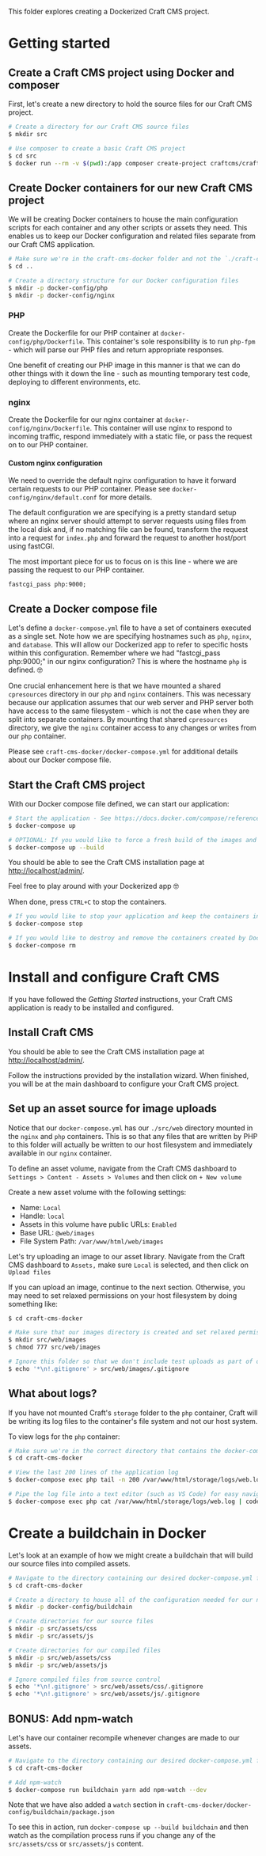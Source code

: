 This folder explores creating a Dockerized Craft CMS project.

# Getting started

## Create a Craft CMS project using Docker and composer

First, let's create a new directory to hold the source files for our Craft CMS project.

```sh
# Create a directory for our Craft CMS source files
$ mkdir src

# Use composer to create a basic Craft CMS project
$ cd src
$ docker run --rm -v $(pwd):/app composer create-project craftcms/craft .
```

## Create Docker containers for our new Craft CMS project

We will be creating Docker containers to house the main configuration scripts for each container and any other scripts or assets they need. This enables us to keep our Docker configuration and related files separate from our Craft CMS application.

```sh
# Make sure we're in the craft-cms-docker folder and not the `./craft-cms-docker/src` folder
$ cd ..

# Create a directory structure for our Docker configuration files
$ mkdir -p docker-config/php
$ mkdir -p docker-config/nginx
```

### PHP

Create the Dockerfile for our PHP container at `docker-config/php/Dockerfile`. This container's sole responsibility is to run `php-fpm` - which will parse our PHP files and return appropriate responses.

One benefit of creating our PHP image in this manner is that we can do other things with it down the line - such as mounting temporary test code, deploying to different environments, etc.

### nginx

Create the Dockerfile for our nginx container at `docker-config/nginx/Dockerfile`. This container will use nginx to respond to incoming traffic, respond immediately with a static file, or pass the request on to our PHP container.

#### Custom nginx configuration

We need to override the default nginx configuration to have it forward certain requests to our PHP container. Please see `docker-config/nginx/default.conf` for more details.

The default configuration we are specifying is a pretty standard setup where an nginx server should attempt to server requests using files from the local disk and, if no matching file can be found, transform the request into a request for `index.php` and forward the request to another host/port using fastCGI.

The most important piece for us to focus on is this line - where we are passing the request to our PHP container.

```
fastcgi_pass php:9000;
```

## Create a Docker compose file

Let's define a `docker-compose.yml` file to have a set of containers executed as a single set. Note how we are specifying hostnames such as `php`, `nginx`, and `database`. This will allow our Dockerized app to refer to specific hosts within this configuration. Remember where we had "fastcgi_pass php:9000;" in our nginx configuration? This is where the hostname `php` is defined. 🤓

One crucial enhancement here is that we have mounted a shared `cpresources` directory in our `php` and `nginx` containers. This was necessary because our application assumes that our web server and PHP server both have access to the same filesystem - which is not the case when they are split into separate containers. By mounting that shared `cpresources` directory, we give the `nginx` container access to any changes or writes from our `php` container.

Please see `craft-cms-docker/docker-compose.yml` for additional details about our Docker compose file.

## Start the Craft CMS project

With our Docker compose file defined, we can start our application:

```sh
# Start the application - See https://docs.docker.com/compose/reference/overview/ for more details of the docker-compose CLI
$ docker-compose up

# OPTIONAL: If you would like to force a fresh build of the images and containers before starting the application
$ docker-compose up --build
```

You should be able to see the Craft CMS installation page at [http://localhost/admin/](http://localhost/admin/).

Feel free to play around with your Dockerized app 🤓

When done, press `CTRL+C` to stop the containers.

```sh
# If you would like to stop your application and keep the containers intact next time you start the project
$ docker-compose stop

# If you would like to destroy and remove the containers created by Docker compose
$ docker-compose rm
```

# Install and configure Craft CMS

If you have followed the _Getting Started_ instructions, your Craft CMS application is ready to be installed and configured.

## Install Craft CMS

You should be able to see the Craft CMS installation page at [http://localhost/admin/](http://localhost/admin/).

Follow the instructions provided by the installation wizard. When finished, you will be at the main dashboard to configure your Craft CMS project.

## Set up an asset source for image uploads

Notice that our `docker-compose.yml` has our `./src/web` directory mounted in the `nginx` and `php` containers. This is so that any files that are written by PHP to this folder will actually be written to our host filesystem and immediately available in our `nginx` container.

To define an asset volume, navigate from the Craft CMS dashboard to `Settings > Content - Assets > Volumes` and then click on `+ New volume`

Create a new asset volume with the following settings:

- Name: `Local`
- Handle: `local`
- Assets in this volume have public URLs: `Enabled`
- Base URL: `@web/images`
- File System Path: `/var/www/html/web/images`

Let's try uploading an image to our asset library. Navigate from the Craft CMS dashboard to `Assets,` make sure `Local` is selected, and then click on `Upload files`

If you can upload an image, continue to the next section. Otherwise, you may need to set relaxed permissions on your host filesystem by doing something like:

```sh
$ cd craft-cms-docker

# Make sure that our images directory is created and set relaxed permissions
$ mkdir src/web/images
$ chmod 777 src/web/images

# Ignore this folder so that we don't include test uploads as part of our source control
$ echo '*\n!.gitignore' > src/web/images/.gitignore
```

## What about logs?

If you have not mounted Craft's `storage` folder to the `php` container, Craft will be writing its log files to the container's file system and not our host system.

To view logs for the `php` container:

```sh
# Make sure we're in the correct directory that contains the docker-compose.yml file we are interested in
$ cd craft-cms-docker

# View the last 200 lines of the application log
$ docker-compose exec php tail -n 200 /var/www/html/storage/logs/web.log

# Pipe the log file into a text editor (such as VS Code) for easy navigating
$ docker-compose exec php cat /var/www/html/storage/logs/web.log | code -
```

# Create a buildchain in Docker

Let's look at an example of how we might create a buildchain that will build our source files into compiled assets.

```sh
# Navigate to the directory containing our desired docker-compose.yml file
$ cd craft-cms-docker

# Create a directory to house all of the configuration needed for our new docker image
$ mkdir -p docker-config/buildchain

# Create directories for our source files
$ mkdir -p src/assets/css
$ mkdir -p src/assets/js

# Create directories for our compiled files
$ mkdir -p src/web/assets/css
$ mkdir -p src/web/assets/js

# Ignore compiled files from source control
$ echo '*\n!.gitignore' > src/web/assets/css/.gitignore
$ echo '*\n!.gitignore' > src/web/assets/js/.gitignore
```

## BONUS: Add npm-watch

Let's have our container recompile whenever changes are made to our assets.

```sh
# Navigate to the directory containing our desired docker-compose.yml file
$ cd craft-cms-docker

# Add npm-watch
$ docker-compose run buildchain yarn add npm-watch --dev
```

Note that we have also added a `watch` section in `craft-cms-docker/docker-config/buildchain/package.json`

To see this in action, run `docker-compose up --build buildchain` and then watch as the compilation process runs if you change any of the `src/assets/css` or `src/assets/js` content.
